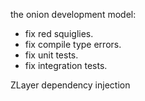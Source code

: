the onion development model: 
  - fix red squiglies. 
  - fix compile type errors. 
  - fix unit tests. 
  - fix integration tests.


ZLayer dependency injection
